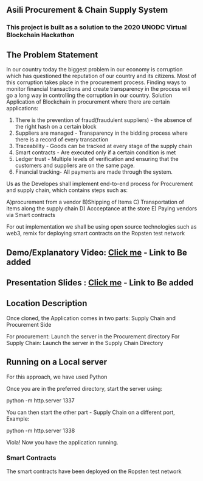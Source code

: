 ## Asili Procurement & Chain Supply System
### This project is built as a solution to the 2020 UNODC Virtual Blockchain Hackathon
## The Problem Statement
In our country today the biggest problem in our economy is corruption which has questioned the reputation of our country and its citizens.
Most of this corruption takes place in the procurement process. 
Finding ways to monitor financial transactions and create transparency in the process will go a long way in controlling the corruption in our country. 
Solution Application of Blockchain in procurement where there are certain applications: 
1. There is the prevention of fraud(fraudulent suppliers) - the absence of the right hash on a certain block 
2. Suppliers are managed - Transparency in the bidding process where there is a record of every transaction 
3. Traceability - Goods can be tracked at every stage of the supply chain 
4. Smart contracts - Are executed only if a certain condition is met 
5. Ledger trust - Multiple levels of verification and ensuring that the customers and suppliers are on the same page. 
6. Financial tracking- All payments are made through the system.

Us as the Developes shall implement end-to-end process for Procurement and supply chain, which contains steps such as: 

A)procurement from a vendor 
B)Shipping of Items 
C) Transportation of items along the supply chain 
D) Accceptance at the store 
E) Paying vendors via Smart contracts 

For out implementation we shall be using open source technologies such as web3, remix for deploying smart contracts on the Ropsten test network


## Demo/Explanatory Video: [Click me](#) - Link to Be added
## Presentation Slides : [Click me](#) - Link to Be added


## Location Description
Once cloned, the Application comes in two parts: Supply Chain and Procurement Side

For procurement: Launch the server in the Procurement directory
For Supply Chain: Launch the server in the Supply Chain Directory


## Running on a Local server
  For this approach, we have used Python
  
  Once you are in the preferred directory, start the server using: 
  
  python -m http.server 1337
  
  You can then start the other part - Supply Chain on a different port, Example:
  
  python -m http.server 1338
  
  Viola! Now you have the application running.
  
  
  ### Smart Contracts
  The smart contracts have been deployed on the Ropsten test network
  
